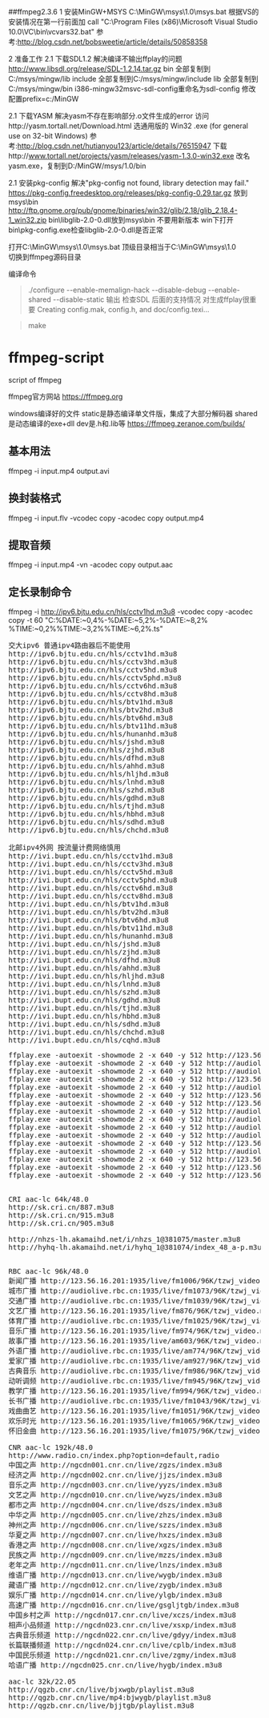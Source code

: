 
##ffmpeg2.3.6 
1 安装MinGW+MSYS 
C:\MinGW\msys\1.0\msys.bat 
根据VS的安装情况在第一行前面加 
call "C:\Program Files (x86)\Microsoft Visual Studio 10.0\VC\bin\vcvars32.bat" 
参考:http://blog.csdn.net/bobsweetie/article/details/50858358 
 
2 准备工作 
2.1 下载SDL1.2 解决编译不输出ffplay的问题 
http://www.libsdl.org/release/SDL-1.2.14.tar.gz 
bin 全部复制到C:/msys/mingw/lib 
include 全部复制到C:/msys/mingw/include 
lib 全部复制到C:/msys/mingw/bin 
i386-mingw32msvc-sdl-config重命名为sdl-config 修改配置prefix=c:/MinGW

2.1 下载YASM 解决yasm不存在影响部分.o文件生成的error
访问http://yasm.tortall.net/Download.html
选通用版的 Win32 .exe (for general use on 32-bit Windows) 
参考:http://blog.csdn.net/hutianyou123/article/details/76515947
下载http://www.tortall.net/projects/yasm/releases/yasm-1.3.0-win32.exe
改名yasm.exe，复制到D:/MinGW/msys/1.0/bin

2.1 安装pkg-config
解决"pkg-config not found, library detection may fail."
https://pkg-config.freedesktop.org/releases/pkg-config-0.29.tar.gz
放到msys\bin
http://ftp.gnome.org/pub/gnome/binaries/win32/glib/2.18/glib_2.18.4-1_win32.zip
bin\libglib-2.0-0.dll放到msys\bin 不要用新版本 
win下打开bin\pkg-config.exe检查libglib-2.0-0.dll是否正常

打开C:\MinGW\msys\1.0\msys.bat
顶级目录相当于C:\MinGW\msys\1.0\
切换到ffmpeg源码目录

编译命令
>./configure --enable-memalign-hack --disable-debug --enable-shared --disable-static
输出
>检查SDL 后面的支持情况 对生成ffplay很重要
>Creating config.mak, config.h, and doc/config.texi...

>make


# ffmpeg-script
script of ffmpeg

ffmpeg官方网站 https://ffmpeg.org

windows编译好的文件
static是静态编译单文件版，集成了大部分解码器
shared是动态编译的exe+dll
dev是.h和.lib等
https://ffmpeg.zeranoe.com/builds/

## 基本用法
ffmpeg -i input.mp4 output.avi

## 换封装格式
ffmpeg -i input.flv -vcodec copy -acodec copy output.mp4

## 提取音频
ffmpeg -i input.mp4 -vn -acodec copy output.aac

## 定长录制命令
ffmpeg -i http://ipv6.bjtu.edu.cn/hls/cctv1hd.m3u8 -vcodec copy -acodec copy -t 60 "C:\%DATE:~0,4%-%DATE:~5,2%-%DATE:~8,2% %TIME:~0,2%%TIME:~3,2%%TIME:~6,2%.ts"

<pre>
交大ipv6 普通ipv4路由器后不能使用
http://ipv6.bjtu.edu.cn/hls/cctv1hd.m3u8
http://ipv6.bjtu.edu.cn/hls/cctv3hd.m3u8
http://ipv6.bjtu.edu.cn/hls/cctv5hd.m3u8
http://ipv6.bjtu.edu.cn/hls/cctv5phd.m3u8
http://ipv6.bjtu.edu.cn/hls/cctv6hd.m3u8
http://ipv6.bjtu.edu.cn/hls/cctv8hd.m3u8
http://ipv6.bjtu.edu.cn/hls/btv1hd.m3u8
http://ipv6.bjtu.edu.cn/hls/btv2hd.m3u8
http://ipv6.bjtu.edu.cn/hls/btv6hd.m3u8
http://ipv6.bjtu.edu.cn/hls/btv11hd.m3u8
http://ipv6.bjtu.edu.cn/hls/hunanhd.m3u8
http://ipv6.bjtu.edu.cn/hls/jshd.m3u8
http://ipv6.bjtu.edu.cn/hls/zjhd.m3u8
http://ipv6.bjtu.edu.cn/hls/dfhd.m3u8
http://ipv6.bjtu.edu.cn/hls/ahhd.m3u8
http://ipv6.bjtu.edu.cn/hls/hljhd.m3u8
http://ipv6.bjtu.edu.cn/hls/lnhd.m3u8
http://ipv6.bjtu.edu.cn/hls/szhd.m3u8
http://ipv6.bjtu.edu.cn/hls/gdhd.m3u8
http://ipv6.bjtu.edu.cn/hls/tjhd.m3u8
http://ipv6.bjtu.edu.cn/hls/hbhd.m3u8
http://ipv6.bjtu.edu.cn/hls/sdhd.m3u8
http://ipv6.bjtu.edu.cn/hls/chchd.m3u8

北邮ipv4外网 按流量计费网络慎用
http://ivi.bupt.edu.cn/hls/cctv1hd.m3u8
http://ivi.bupt.edu.cn/hls/cctv3hd.m3u8
http://ivi.bupt.edu.cn/hls/cctv5hd.m3u8
http://ivi.bupt.edu.cn/hls/cctv5phd.m3u8
http://ivi.bupt.edu.cn/hls/cctv6hd.m3u8
http://ivi.bupt.edu.cn/hls/cctv8hd.m3u8
http://ivi.bupt.edu.cn/hls/btv1hd.m3u8
http://ivi.bupt.edu.cn/hls/btv2hd.m3u8
http://ivi.bupt.edu.cn/hls/btv6hd.m3u8
http://ivi.bupt.edu.cn/hls/btv11hd.m3u8
http://ivi.bupt.edu.cn/hls/hunanhd.m3u8
http://ivi.bupt.edu.cn/hls/jshd.m3u8
http://ivi.bupt.edu.cn/hls/zjhd.m3u8
http://ivi.bupt.edu.cn/hls/dfhd.m3u8
http://ivi.bupt.edu.cn/hls/ahhd.m3u8
http://ivi.bupt.edu.cn/hls/hljhd.m3u8
http://ivi.bupt.edu.cn/hls/lnhd.m3u8
http://ivi.bupt.edu.cn/hls/szhd.m3u8
http://ivi.bupt.edu.cn/hls/gdhd.m3u8
http://ivi.bupt.edu.cn/hls/tjhd.m3u8
http://ivi.bupt.edu.cn/hls/hbhd.m3u8
http://ivi.bupt.edu.cn/hls/sdhd.m3u8
http://ivi.bupt.edu.cn/hls/chchd.m3u8
http://ivi.bupt.edu.cn/hls/cqhd.m3u8
</pre>

<pre>
ffplay.exe -autoexit -showmode 2 -x 640 -y 512 http://123.56.16.201:1935/live/fm1006/96K/tzwj_video.m3u8
ffplay.exe -autoexit -showmode 2 -x 640 -y 512 http://audiolive.rbc.cn:1935/live/fm1073/96K/tzwj_video.m3u8
ffplay.exe -autoexit -showmode 2 -x 640 -y 512 http://audiolive.rbc.cn:1935/live/fm1039/96K/tzwj_video.m3u8
ffplay.exe -autoexit -showmode 2 -x 640 -y 512 http://123.56.16.201:1935/live/fm876/96K/tzwj_video.m3u8
ffplay.exe -autoexit -showmode 2 -x 640 -y 512 http://audiolive.rbc.cn:1935/live/fm1025/96K/tzwj_video.m3u8
ffplay.exe -autoexit -showmode 2 -x 640 -y 512 http://123.56.16.201:1935/live/fm974/96K/tzwj_video.m3u8
ffplay.exe -autoexit -showmode 2 -x 640 -y 512 http://123.56.16.201:1935/live/am603/96K/tzwj_video.m3u8
ffplay.exe -autoexit -showmode 2 -x 640 -y 512 http://audiolive.rbc.cn:1935/live/am774/96K/tzwj_video.m3u8
ffplay.exe -autoexit -showmode 2 -x 640 -y 512 http://audiolive.rbc.cn:1935/live/am927/96K/tzwj_video.m3u8
ffplay.exe -autoexit -showmode 2 -x 640 -y 512 http://audiolive.rbc.cn:1935/live/fm986/96K/tzwj_video.m3u8
ffplay.exe -autoexit -showmode 2 -x 640 -y 512 http://audiolive.rbc.cn:1935/live/fm945/96K/tzwj_video.m3u8
ffplay.exe -autoexit -showmode 2 -x 640 -y 512 http://123.56.16.201:1935/live/fm994/96K/tzwj_video.m3u8
ffplay.exe -autoexit -showmode 2 -x 640 -y 512 http://audiolive.rbc.cn:1935/live/fm1043/96K/tzwj_video.m3u8
ffplay.exe -autoexit -showmode 2 -x 640 -y 512 http://123.56.16.201:1935/live/fm1051/96K/tzwj_video.m3u8
ffplay.exe -autoexit -showmode 2 -x 640 -y 512 http://123.56.16.201:1935/live/fm1065/96K/tzwj_video.m3u8
ffplay.exe -autoexit -showmode 2 -x 640 -y 512 http://123.56.16.201:1935/live/fm1075/96K/tzwj_video.m3u8


CRI aac-lc 64k/48.0
http://sk.cri.cn/887.m3u8
http://sk.cri.cn/915.m3u8
http://sk.cri.cn/905.m3u8

http://nhzs-lh.akamaihd.net/i/nhzs_1@381075/master.m3u8
http://hyhq-lh.akamaihd.net/i/hyhq_1@381074/index_48_a-p.m3u8?sd=10&rebase=on


RBC aac-lc 96k/48.0
新闻广播 http://123.56.16.201:1935/live/fm1006/96K/tzwj_video.m3u8
城市广播 http://audiolive.rbc.cn:1935/live/fm1073/96K/tzwj_video.m3u8
交通广播 http://audiolive.rbc.cn:1935/live/fm1039/96K/tzwj_video.m3u8
文艺广播 http://123.56.16.201:1935/live/fm876/96K/tzwj_video.m3u8
体育广播 http://audiolive.rbc.cn:1935/live/fm1025/96K/tzwj_video.m3u8
音乐广播 http://123.56.16.201:1935/live/fm974/96K/tzwj_video.m3u8
故事广播 http://123.56.16.201:1935/live/am603/96K/tzwj_video.m3u8
外语广播 http://audiolive.rbc.cn:1935/live/am774/96K/tzwj_video.m3u8
爱家广播 http://audiolive.rbc.cn:1935/live/am927/96K/tzwj_video.m3u8
古典音乐 http://audiolive.rbc.cn:1935/live/fm986/96K/tzwj_video.m3u8
动听调频 http://audiolive.rbc.cn:1935/live/fm945/96K/tzwj_video.m3u8
教学广播 http://123.56.16.201:1935/live/fm994/96K/tzwj_video.m3u8
长书广播 http://audiolive.rbc.cn:1935/live/fm1043/96K/tzwj_video.m3u8
戏曲曲艺 http://123.56.16.201:1935/live/fm1051/96K/tzwj_video.m3u8
欢乐时光 http://123.56.16.201:1935/live/fm1065/96K/tzwj_video.m3u8
怀旧金曲 http://123.56.16.201:1935/live/fm1075/96K/tzwj_video.m3u8

CNR aac-lc 192k/48.0
http://www.radio.cn/index.php?option=default,radio
中国之声 http://ngcdn001.cnr.cn/live/zgzs/index.m3u8
经济之声 http://ngcdn002.cnr.cn/live/jjzs/index.m3u8
音乐之声 http://ngcdn003.cnr.cn/live/yyzs/index.m3u8
文艺之声 http://ngcdn010.cnr.cn/live/wyzs/index.m3u8
都市之声 http://ngcdn004.cnr.cn/live/dszs/index.m3u8
中华之声 http://ngcdn005.cnr.cn/live/zhzs/index.m3u8
神州之声 http://ngcdn006.cnr.cn/live/szzs/index.m3u8
华夏之声 http://ngcdn007.cnr.cn/live/hxzs/index.m3u8
香港之声 http://ngcdn008.cnr.cn/live/xgzs/index.m3u8
民族之声 http://ngcdn009.cnr.cn/live/mzzs/index.m3u8
老年之声 http://ngcdn011.cnr.cn/live/lnzs/index.m3u8
维语广播 http://ngcdn013.cnr.cn/live/wygb/index.m3u8
藏语广播 http://ngcdn012.cnr.cn/live/zygb/index.m3u8
娱乐广播 http://ngcdn014.cnr.cn/live/ylgb/index.m3u8
高速广播 http://ngcdn016.cnr.cn/live/gsgljtgb/index.m3u8
中国乡村之声 http://ngcdn017.cnr.cn/live/xczs/index.m3u8
相声小品频道 http://ngcdn023.cnr.cn/live/xsxp/index.m3u8
古典音乐频道 http://ngcdn022.cnr.cn/live/gdyy/index.m3u8
长篇联播频道 http://ngcdn024.cnr.cn/live/cplb/index.m3u8
中国民乐频道 http://ngcdn021.cnr.cn/live/zgmy/index.m3u8
哈语广播 http://ngcdn025.cnr.cn/live/hygb/index.m3u8

aac-lc 32k/22.05
http://qgzb.cnr.cn/live/bjxwgb/playlist.m3u8
http://qgzb.cnr.cn/live/mp4:bjwygb/playlist.m3u8
http://qgzb.cnr.cn/live/bjjtgb/playlist.m3u8

</pre>
